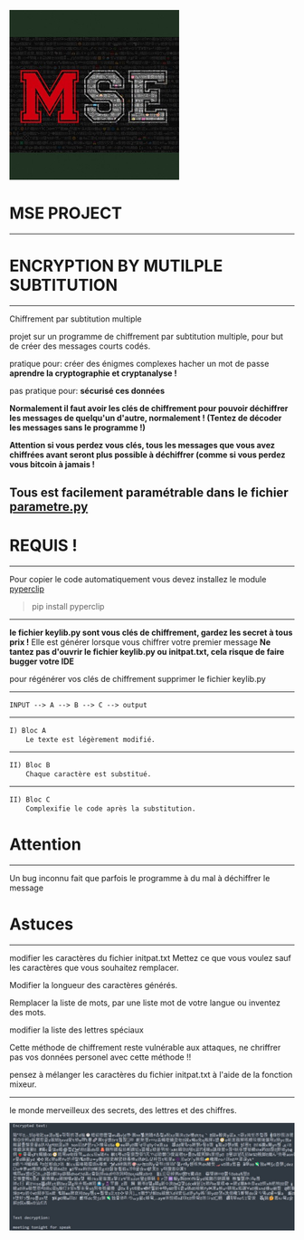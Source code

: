 ![logo file](logo.jpg)

# MSE PROJECT
-------------------------------------

# ENCRYPTION BY MUTILPLE SUBTITUTION
-------------------------------------
Chiffrement par subtitution multiple

projet sur un programme de chiffrement par subtitution multiple,
pour but de créer des messages courts codés.

pratique pour:
    créer des énigmes complexes
    hacher un mot de passe
    **aprendre la cryptographie et cryptanalyse !**

pas pratique pour:
    **sécurisé ces données**

**Normalement il faut avoir les clés de chiffrement pour pouvoir déchiffrer les messages de quelqu'un d'autre, normalement ! (Tentez de décoder les messages sans le programme !)**

**Attention si vous perdez vous clés, tous les messages que vous avez chiffrées avant seront plus possible à déchiffrer (comme si vous perdez vous bitcoin à jamais !**

Tous est facilement paramétrable dans le fichier [parametre.py](https://github.com/flowlord/encryption-by-mutilple-subtitution/blob/main/parametre.py)
---------------------------------------

# REQUIS !
-------------------------------------
Pour copier le code automatiquement vous devez installez le module [pyperclip](https://pypi.org/project/pyperclip/)

> pip install pyperclip
-------------------------------------

**le fichier keylib.py sont vous clés de chiffrement, gardez les secret à tous prix !**
Elle est générer lorsque vous chiffrer votre premier message
**Ne tantez pas d'ouvrir le fichier keylib.py ou initpat.txt, cela risque de faire bugger votre IDE**

pour régénérer vos clés de chiffrement supprimer le fichier keylib.py

-------------------------------------

    INPUT --> A --> B --> C --> output
--------------------------------------------------------------------------
    I) Bloc A
        Le texte est légèrement modifié.
--------------------------------------------------------------------------
    II) Bloc B
        Chaque caractère est substitué.
--------------------------------------------------------------------------
    II) Bloc C
        Complexifie le code après la substitution.

# Attention
---------------------------
Un bug inconnu fait que parfois le programme à du mal à déchiffrer le message

# Astuces
---------------------------

modifier les caractères du fichier initpat.txt
Mettez ce que vous voulez sauf les caractères
que vous souhaitez remplacer.

Modifier la longueur des caractères générés.

Remplacer la liste de mots, par une liste
mot de votre langue ou inventez des mots.

modifier la liste des lettres spéciaux

Cette méthode de chiffrement reste vulnérable
aux attaques, ne chriffrer pas vos données personel avec cette méthode !!

pensez à mélanger les caractères du fichier initpat.txt à l'aide de la fonction mixeur.

-----------------------------------
le monde merveilleux des secrets, des lettres et des
chiffres.


![demo file](demo/demo.jpg)



